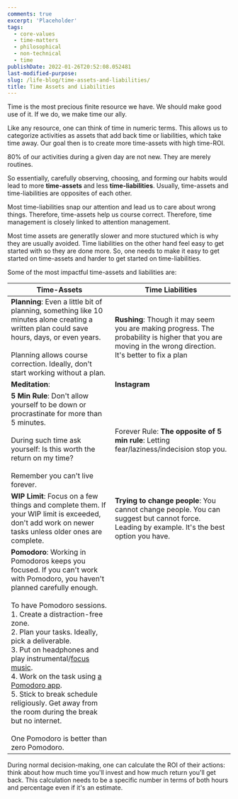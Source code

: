 ```yaml
---
comments: true
excerpt: 'Placeholder'
tags:
  - core-values
  - time-matters
  - philosophical
  - non-technical
  - time
publishDate: 2022-01-26T20:52:08.052481
last-modified-purpose:
slug: /life-blog/time-assets-and-liabilities/
title: Time Assets and Liabilities
---
```


Time is the most precious finite resource we have. We should make good use of it. If we do, we make time our ally.

Like any resource, one can think of time in numeric terms. This allows us to categorize activities as assets that add back time or liabilities, which take time away. Our goal then is to create more time-assets with high time-ROI.

80% of our activities during a given day are not new. They are merely routines.

So essentially, carefully observing, choosing, and forming our habits would lead to more **time-assets** and less **time-liabilities**. Usually, time-assets and time-liabilities are opposites of each other.

Most time-liabilities snap our attention and lead us to care about wrong things. Therefore, time-assets help us course correct. Therefore, time management is closely linked to attention management.

Most time assets are generatlly slower and more stuctured which is why they are usually avoided. Time liabilities on the other hand feel easy to get started with so they are done more. So, one needs to make it easy to get started on time-assets and harder to get started on time-liabilities.

Some of the most impactful time-assets and liabilities are:

| Time-Assets                                                                                                                                                                                                                                                                                                                                                                                                                                                                                                                                                                                                                  | Time Liabilities                                                                                                                                         |
| ---------------------------------------------------------------------------------------------------------------------------------------------------------------------------------------------------------------------------------------------------------------------------------------------------------------------------------------------------------------------------------------------------------------------------------------------------------------------------------------------------------------------------------------------------------------------------------------------------------------------------- | -------------------------------------------------------------------------------------------------------------------------------------------------------- |
| **Planning**: Even a little bit of planning, something like 10 minutes alone creating a written plan could save hours, days, or even years. <br><br>Planning allows course correction. Ideally, don't start working without a plan.                                                                                                                                                                                                                                                                                                                                                                                          | **Rushing**: Though it may seem you are making progress. The probability is higher that you are moving in the wrong direction. It's better to fix a plan |
| **Meditation**:                                                                                                                                                                                                                                                                                                                                                                                                                                                                                                                                                                                                              | **Instagram**                                                                                                                                            |
| **5 Min Rule**: Don't allow yourself to be down or procrastinate for more than 5 minutes. <br><br>During such time ask yourself: Is this worth the return on my time?<br><br>Remember you can't live forever.                                                                                                                                                                                                                                                                                                                                                                                                                | Forever Rule: **The opposite of 5 min rule**: Letting fear/laziness/indecision stop you.                                                                 |
| **WIP Limit**: Focus on a few things and complete them. If your WIP limit is exceeded, don't add work on newer tasks unless older ones are complete.                                                                                                                                                                                                                                                                                                                                                                                                                                                                         | **Trying to change people**: You cannot change people. You can suggest but cannot force. Leading by example. It's the best option you have.              |
| **Pomodoro**: Working in Pomodoros keeps you focused. If you can't work with Pomodoro, you haven't planned carefully enough.<br><br>To have Pomodoro sessions.<br>1. Create a distraction-free zone.<br>2. Plan your tasks. Ideally, pick a deliverable.<br>3. Put on headphones and play instrumental/[focus music](https://www.youtube.com/playlist?list=PLx65qkgCWNJIs3FPaj8JZhduXSpQ_ZfvL).<br>4. Work on the task using [a Pomodoro app](https://pomofocus.io/).<br>5. Stick to break schedule religiously. Get away from the room during the break but no internet. <br><br>One Pomodoro is better than zero Pomodoro. |                                                                                                                                                          |

During normal decision-making, one can calculate the ROI of their actions: think about how much time you'll invest and how much return you'll get back. This calculation needs to be a specific number in terms of both hours and percentage even if it's an estimate.
